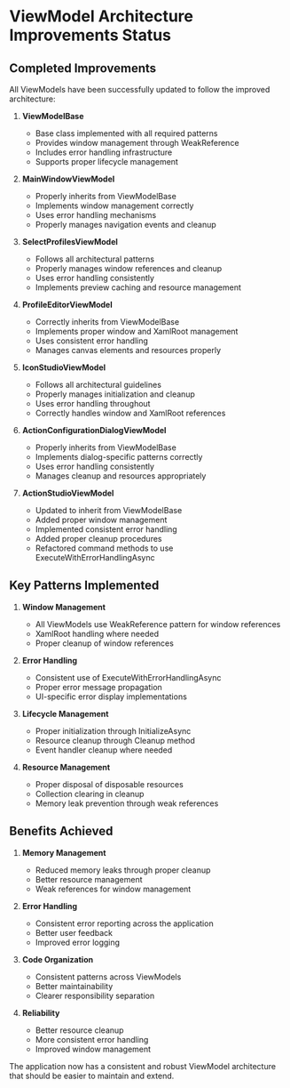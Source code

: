 # ViewModel Architecture Improvements Status

## Completed Improvements

All ViewModels have been successfully updated to follow the improved architecture:

1. **ViewModelBase**
   - Base class implemented with all required patterns
   - Provides window management through WeakReference
   - Includes error handling infrastructure
   - Supports proper lifecycle management

2. **MainWindowViewModel**
   - Properly inherits from ViewModelBase
   - Implements window management correctly
   - Uses error handling mechanisms
   - Properly manages navigation events and cleanup

3. **SelectProfilesViewModel**
   - Follows all architectural patterns
   - Properly manages window references and cleanup
   - Uses error handling consistently
   - Implements preview caching and resource management

4. **ProfileEditorViewModel**
   - Correctly inherits from ViewModelBase
   - Implements proper window and XamlRoot management
   - Uses consistent error handling
   - Manages canvas elements and resources properly

5. **IconStudioViewModel**
   - Follows all architectural guidelines
   - Properly manages initialization and cleanup
   - Uses error handling throughout
   - Correctly handles window and XamlRoot references

6. **ActionConfigurationDialogViewModel**
   - Properly inherits from ViewModelBase
   - Implements dialog-specific patterns correctly
   - Uses error handling consistently
   - Manages cleanup and resources appropriately

7. **ActionStudioViewModel**
   - Updated to inherit from ViewModelBase
   - Added proper window management
   - Implemented consistent error handling
   - Added proper cleanup procedures
   - Refactored command methods to use ExecuteWithErrorHandlingAsync

## Key Patterns Implemented

1. **Window Management**
   - All ViewModels use WeakReference pattern for window references
   - XamlRoot handling where needed
   - Proper cleanup of window references

2. **Error Handling**
   - Consistent use of ExecuteWithErrorHandlingAsync
   - Proper error message propagation
   - UI-specific error display implementations

3. **Lifecycle Management**
   - Proper initialization through InitializeAsync
   - Resource cleanup through Cleanup method
   - Event handler cleanup where needed

4. **Resource Management**
   - Proper disposal of disposable resources
   - Collection clearing in cleanup
   - Memory leak prevention through weak references

## Benefits Achieved

1. **Memory Management**
   - Reduced memory leaks through proper cleanup
   - Better resource management
   - Weak references for window management

2. **Error Handling**
   - Consistent error reporting across the application
   - Better user feedback
   - Improved error logging

3. **Code Organization**
   - Consistent patterns across ViewModels
   - Better maintainability
   - Clearer responsibility separation

4. **Reliability**
   - Better resource cleanup
   - More consistent error handling
   - Improved window management

The application now has a consistent and robust ViewModel architecture that should be easier to maintain and extend.